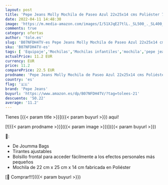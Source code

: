 ```yaml
---
layout: post
title: 'Pepe Jeans Molly Mochila de Paseo Azul 22x25x14 cms Poliéster 7.7L'
date: 2022-04-11 14:48:30
image: 'https://m.media-amazon.com/images/I/51XJqE27tlL._SL500_._SL400_.jpg'
comments: true
category: ofertas
author: 'tole.es'
slug: 'B07NFDH4TV-es Pepe Jeans Molly Mochila de Paseo Azul 22x25x14 cms...'
sku: 'B07NFDH4TV-es'
tags: [ 'Equipaje','Mochilas','Mochilas infantiles','mochila','pepe jeans', ]
actualPrice: 11.2 EUR
currency: EUR
price: 11.2
comparePrice: 22.5 EUR
prodname: 'Pepe Jeans Molly Mochila de Paseo Azul 22x25x14 cms Poliéster 7.7L'
country: 'es'
flag: '🇪🇸'
brand: 'Pepe Jeans'
buyurl: 'https://www.amazon.es/dp/B07NFDH4TV/?tag=tolees-21'
descuento: '50.22'
average: '11.2'
---
```


Tienes [{{< param title >}}]({{< param buyurl >}}) aqui!

[![{{< param prodname >}}]({{< param image >}})]({{< param buyurl >}})

🔎:

- De Joumma Bags
- Tirantes ajustables
- Bolsillo frontal para acceder fácilmente a los efectos personales más pequeños
- Mochila de 22 cm x 25 cm x 14 cm fabricada en Poliéster

[🛒 Comprar!!!]({{< param buyurl >}})
